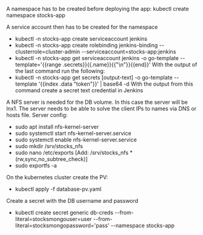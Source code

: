 A namespace has to be created before deploying the app: kubectl create namespace stocks-app

A service account then has to be created for the namespace
 - kubectl -n stocks-app create serviceaccount jenkins
 - kubectl -n stocks-app create rolebinding jenkins-binding --clusterrole=cluster-admin --serviceaccount=stocks-app:jenkins
 - kubectl -n stocks-app get serviceaccount jenkins -o go-template --template='{{range .secrets}}{{.name}}{{"\n"}}{{end}}'
With the output of the last command run the following:
 - kubectl -n stocks-app get secrets [output-text] -o go-template --template '{{index .data "token"}}' | base64 -d
With the output from this command create a secret text credential in Jenkins

A NFS server is needed for the DB volume. In this case the server will be lnx1. The server needs to be able to solve the client IPs to names via DNS or hosts file.
Server config:
 - sudo apt install nfs-kernel-server
 - sudo systemctl start nfs-kernel-server.service
 - sudo systemctl enable nfs-kernel-server.service
 - sudo mkdir /srv/stocks_nfs
 - sudo nano /etc/exports [Add: /srv/stocks_nfs    *(rw,sync,no_subtree_check)]
 - sudo exportfs -a

On the kubernetes cluster create the PV:
 - kubectl apply -f database-pv.yaml

Create a secret with the DB username and password
 - kubectl create secret generic db-creds --from-literal=stocksmongouser=user --from-literal=stocksmongopassword='pass' --namespace stocks-app